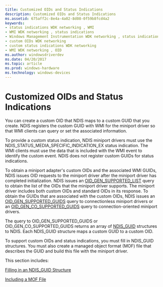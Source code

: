 ```yaml
---
title: Customized OIDs and Status Indications
description: Customized OIDs and Status Indications
ms.assetid: 675aff2c-8e4a-4a02-8d08-0f59b8fcd4a2
keywords:
- status indications WDK networking , WMI
- WMI WDK networking , status indications
- Windows Management Instrumentation WDK networking , status indications
- custom OIDs WDK networking
- custom status indications WDK networking
- WMI WDK networking , OID
ms.author: windowsdriverdev
ms.date: 04/20/2017
ms.topic: article
ms.prod: windows-hardware
ms.technology: windows-devices
---
```


# Customized OIDs and Status Indications





You can create a custom OID that NDIS maps to a custom GUID that you create. NDIS registers the custom GUID with WMI for the miniport driver so that WMI clients can query or set the associated information.

To provide a custom status indication, NDIS miniport drivers must use the NDIS\_STATUS\_MEDIA\_SPECIFIC\_INDICATION\_EX status indication. The WMI clients must use the data that is included with the WMI event to identify the custom event. NDIS does not register custom GUIDs for status indications.

To obtain a miniport adapter's custom OIDs and the associated WMI GUIDs, NDIS issues OID requests to the miniport driver after the miniport driver has completed initialization. NDIS issues an [OID\_GEN\_SUPPORTED\_LIST](https://msdn.microsoft.com/library/windows/hardware/ff569642) query to obtain the list of the OIDs that the miniport driver supports. The miniport driver includes both custom OIDs and standard OIDs in its response. To obtain the GUIDs that are associated with the custom OIDs, NDIS issues an [OID\_GEN\_SUPPORTED\_GUIDS](https://msdn.microsoft.com/library/windows/hardware/ff569641) query to connectionless miniport drivers or an [OID\_GEN\_CO\_SUPPORTED\_GUIDS](https://msdn.microsoft.com/library/windows/hardware/ff569566) query to connection-oriented miniport drivers.

The query to OID\_GEN\_SUPPORTED\_GUIDS or OID\_GEN\_CO\_SUPPORTED\_GUIDS returns an array of [NDIS\_GUID](filling-in-an-ndis-guid-structure.md) structures to NDIS. Each NDIS\_GUID structure maps a custom GUID to a custom OID.

To support custom OIDs and status indications, you must fill in NDIS\_GUID structures. You must also create a managed object format (MOF) file that describes the GUID and build this file with the miniport driver.

This section includes:

[Filling in an NDIS\_GUID Structure](filling-in-an-ndis-guid-structure.md)

[Including a MOF File](including-a-mof-file.md)

 

 





